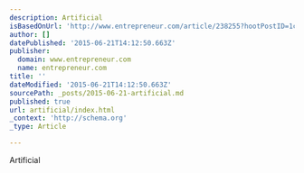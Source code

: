 ```yaml
---
description: Artificial
isBasedOnUrl: 'http://www.entrepreneur.com/article/238255?hootPostID=1cdda3d18664a735eb5c6bf89c84a264'
author: []
datePublished: '2015-06-21T14:12:50.663Z'
publisher:
  domain: www.entrepreneur.com
  name: entrepreneur.com
title: ''
dateModified: '2015-06-21T14:12:50.663Z'
sourcePath: _posts/2015-06-21-artificial.md
published: true
url: artificial/index.html
_context: 'http://schema.org'
_type: Article

---
```

Artificial
